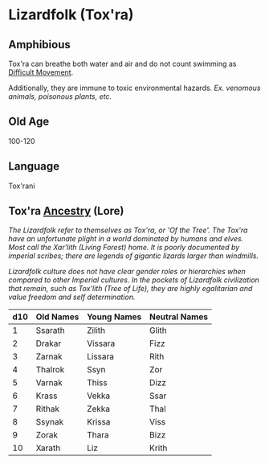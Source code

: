 # Lizardfolk (Tox'ra)

## Amphibious

Tox'ra can breathe both water and air and do not count swimming as [Difficult Movement](../../Game%20Procedures/Combat/Movement.md#Difficult%20Movement).

Additionally, they are immune to toxic environmental hazards.
*Ex. venomous animals, poisonous plants, etc.*

## Old Age

100-120

## Language

Tox'rani

## Tox'ra [Ancestry](Ancestry.md) (Lore)

*The Lizardfolk refer to themselves as Tox'ra, or 'Of the Tree'. The Tox'ra have an unfortunate plight in a world dominated by humans and elves. Most call the Xar'lith (Living Forest) home. It is poorly documented by imperial scribes; there are legends of gigantic lizards larger than windmills.*

*Lizardfolk culture does not have clear gender roles or hierarchies when compared to other Imperial cultures. In the pockets of Lizardfolk civilization that remain, such as Tox'lith (Tree of Life), they are highly egalitarian and value freedom and self determination.*

| d10 | Old Names | Young Names | Neutral Names |
| --- | --------- | ----------- | ------------- |
| 1   | Ssarath   | Zilith      | Glith         |
| 2   | Drakar    | Vissara     | Fizz          |
| 3   | Zarnak    | Lissara     | Rith          |
| 4   | Thalrok   | Ssyn        | Zor           |
| 5   | Varnak    | Thiss       | Dizz          |
| 6   | Krass     | Vekka       | Ssar          |
| 7   | Rithak    | Zekka       | Thal          |
| 8   | Ssynak    | Krissa      | Viss          |
| 9   | Zorak     | Thara       | Bizz          |
| 10  | Xarath    | Liz         | Krith         |
